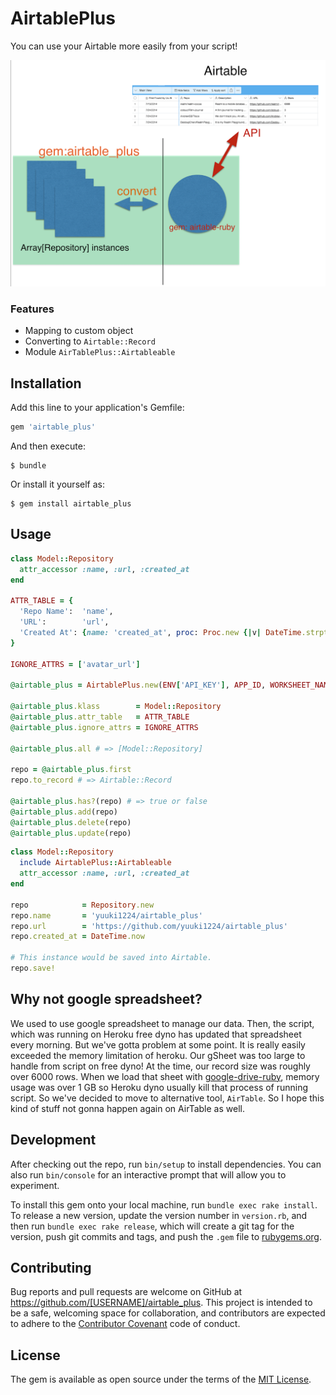 # AirtablePlus

You can use your Airtable more easily from your script!

<img src="https://github.com/yuuki1224/airtable_plus/raw/master/images/overview.png" width="800" alert="overview">

### Features

- Mapping to custom object
- Converting to `Airtable::Record`
- Module `AirTablePlus::Airtableable`

## Installation

Add this line to your application's Gemfile:

```ruby
gem 'airtable_plus'
```

And then execute:

    $ bundle

Or install it yourself as:

    $ gem install airtable_plus

## Usage

```ruby
class Model::Repository
  attr_accessor :name, :url, :created_at
end

ATTR_TABLE = {
  'Repo Name':  'name',
  'URL':        'url',
  'Created At': {name: 'created_at', proc: Proc.new {|v| DateTime.strptime(v, "%m/%d/%Y %H:%M:%S")}},
}

IGNORE_ATTRS = ['avatar_url']

@airtable_plus = AirtablePlus.new(ENV['API_KEY'], APP_ID, WORKSHEET_NAME)

@airtable_plus.klass        = Model::Repository
@airtable_plus.attr_table   = ATTR_TABLE
@airtable_plus.ignore_attrs = IGNORE_ATTRS

@airtable_plus.all # => [Model::Repository]

repo = @airtable_plus.first
repo.to_record # => Airtable::Record

@airtable_plus.has?(repo) # => true or false
@airtable_plus.add(repo)
@airtable_plus.delete(repo)
@airtable_plus.update(repo)
```

```ruby
class Model::Repository
  include AirtablePlus::Airtableable  
  attr_accessor :name, :url, :created_at
end

repo            = Repository.new
repo.name       = 'yuuki1224/airtable_plus'
repo.url        = 'https://github.com/yuuki1224/airtable_plus'
repo.created_at = DateTime.now

# This instance would be saved into Airtable.
repo.save!
```

## Why not google spreadsheet?

We used to use google spreadsheet to manage our data. Then, the script, which was running on Heroku free dyno has updated that spreadsheet every morning. But we've gotta problem at some point. It is really easily exceeded the memory limitation of heroku. Our gSheet was too large to handle from script on free dyno! At the time, our record size was roughly over 6000 rows. When we load that sheet with [google-drive-ruby](https://github.com/gimite/google-drive-ruby), memory usage was over 1 GB so Heroku dyno usually kill that process of running script.
So we've decided to move to alternative tool, `AirTable`. So I hope this kind of stuff not gonna happen again on AirTable as well.

## Development

After checking out the repo, run `bin/setup` to install dependencies. You can also run `bin/console` for an interactive prompt that will allow you to experiment.

To install this gem onto your local machine, run `bundle exec rake install`. To release a new version, update the version number in `version.rb`, and then run `bundle exec rake release`, which will create a git tag for the version, push git commits and tags, and push the `.gem` file to [rubygems.org](https://rubygems.org).

## Contributing

Bug reports and pull requests are welcome on GitHub at https://github.com/[USERNAME]/airtable_plus. This project is intended to be a safe, welcoming space for collaboration, and contributors are expected to adhere to the [Contributor Covenant](http://contributor-covenant.org) code of conduct.


## License

The gem is available as open source under the terms of the [MIT License](http://opensource.org/licenses/MIT).

